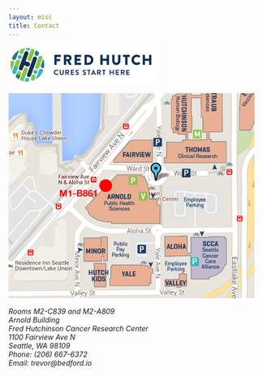 ```yaml
---
layout: misc
title: Contact
---
```


<img src="/images/fhcrc-logo.png"/>

<a href="http://g.co/maps/ty32r"><img src="/images/fhcrc-campus.png"/></a>

<address>
  Rooms M2-C839 and M2-A809<br>
  Arnold Building<br>
  Fred Hutchinson Cancer Research Center<br>
  1100 Fairview Ave N<br>
  Seattle, WA 98109<br>
  Phone: (206) 667-6372<br>
  Email: trevor<span style="display:none">obfuscate</span>@bedford.io
</address>
